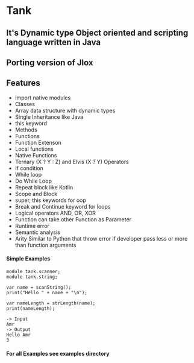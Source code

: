 # Tank

## It's Dynamic type Object oriented and scripting language written in Java
## Porting version of Jlox

## Features
- import native modules
- Classes
- Array data structure with dynamic types
- Single Inheritance like Java
- this keyword
- Methods
- Functions
- Function Extenson
- Local functions
- Native Functions
- Ternary (X ? Y : Z) and Elvis (X ? Y) Operators
- If condition
- While loop
- Do While Loop
- Repeat block like Kotlin
- Scope and Block
- super, this keywords for oop
- Break and Continue keyword for loops
- Logical operators AND, OR, XOR
- Function can take other Function as Parameter
- Runtime error
- Semantic analysis
- Arity Similar to Python that throw error if developer pass less or more than function arguments

#### Simple Examples
    module tank.scanner;
    module tank.string;
    
    var name = scanString();
    print("Hello " + name + "\n");
    
    var nameLength = strLength(name);
    print(nameLength);
    
    -> Input
    Amr
    -> Output
    Hello Amr
    3
    
#### For all Examples see examples directory

